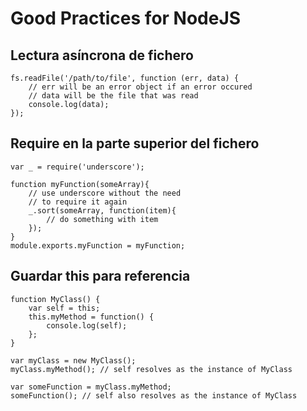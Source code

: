 # Good Practices for NodeJS #
## Lectura asíncrona de fichero ##

	fs.readFile('/path/to/file', function (err, data) {
	    // err will be an error object if an error occured
	    // data will be the file that was read
	    console.log(data);
	});

## Require en la parte superior del fichero ##

	var _ = require('underscore');

	function myFunction(someArray){
	    // use underscore without the need
	    // to require it again
	    _.sort(someArray, function(item){
	        // do something with item
	    });
	}
	module.exports.myFunction = myFunction;

## Guardar this para referencia ##

	function MyClass() {
	    var self = this;
	    this.myMethod = function() {
	        console.log(self);
	    };
	}

	var myClass = new MyClass();
	myClass.myMethod(); // self resolves as the instance of MyClass

	var someFunction = myClass.myMethod;
	someFunction(); // self also resolves as the instance of MyClass